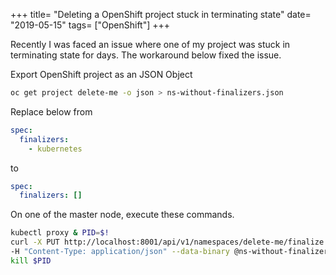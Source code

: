 +++
title= "Deleting a OpenShift project stuck in terminating state"
date= "2019-05-15"
tags= ["OpenShift"]
+++

Recently I was faced an issue where one of my project was stuck in terminating state for days. The workaround below fixed the issue.

Export OpenShift project as an JSON Object

```bash
oc get project delete-me -o json > ns-without-finalizers.json
```

Replace below from

```yaml
spec:
  finalizers:
    - kubernetes
```

to

```yaml
spec:
  finalizers: []
```

On one of the master node, execute these commands.

```bash
kubectl proxy & PID=$!
curl -X PUT http://localhost:8001/api/v1/namespaces/delete-me/finalize \
-H "Content-Type: application/json" --data-binary @ns-without-finalizers.json
kill $PID
```
